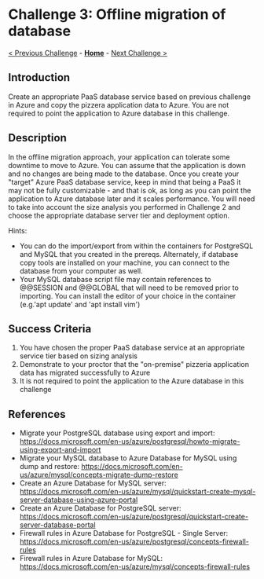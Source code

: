# Challenge 3: Offline migration of database

[< Previous Challenge](./02-size-analysis.md) - **[Home](../README.md)** - [Next Challenge >](./04-offline-cutover-validation.md)

## Introduction

Create an appropriate PaaS database service based on previous challenge in Azure and copy the pizzera application data to Azure. 
You are not required to point the application to Azure database in this challenge.

## Description

In the offline migration approach, your application can tolerate some downtime to move to Azure. You can assume that the application is down and no changes are being made to the database. Once you create your "target" Azure PaaS database service, keep in mind that being a PaaS it may not be fully customizable - and that is ok, as long as you can point the application to Azure database later and it scales performance. You will need to take into account the size analysis you performed in Challenge 2 and choose the appropriate database server tier and deployment option. 

Hints: 
* You can do the import/export from within the containers for PostgreSQL and MySQL that you created in the prereqs. Alternately, if database copy tools are installed on your machine, you can connect to the database from your computer as well. 
* Your MySQL database script file may contain references to @@SESSION and @@GLOBAL that will need to be removed prior to importing. You can install the editor of your choice in the container (e.g.'apt update' and 'apt install vim') 

## Success Criteria

1. You have chosen the proper PaaS database service at an appropriate service tier based on sizing analysis
1. Demonstrate to your proctor that the "on-premise" pizzeria application data has migrated successfully to Azure
1. It is not required to  point the application to the Azure database in this challenge

## References
* Migrate your PostgreSQL database using export and import: https://docs.microsoft.com/en-us/azure/postgresql/howto-migrate-using-export-and-import
* Migrate your MySQL database to Azure Database for MySQL using dump and restore: https://docs.microsoft.com/en-us/azure/mysql/concepts-migrate-dump-restore
* Create an Azure Database for MySQL server: https://docs.microsoft.com/en-us/azure/mysql/quickstart-create-mysql-server-database-using-azure-portal
* Create an Azure Database for PostgreSQL server: https://docs.microsoft.com/en-us/azure/postgresql/quickstart-create-server-database-portal
* Firewall rules in Azure Database for PostgreSQL - Single Server: https://docs.microsoft.com/en-us/azure/postgresql/concepts-firewall-rules 
* Firewall rules in Azure Database for MySQL: https://docs.microsoft.com/en-us/azure/mysql/concepts-firewall-rules 
